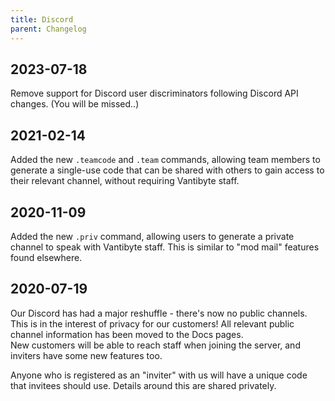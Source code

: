 ```yaml
---
title: Discord
parent: Changelog
---
```


## 2023-07-18

Remove support for Discord user discriminators following Discord API changes. (You will be missed..)

## 2021-02-14

Added the new `.teamcode` and `.team` commands, allowing team members to generate a single-use code that can be shared with others to gain access to their relevant channel, without requiring Vantibyte staff.

## 2020-11-09

Added the new `.priv` command, allowing users to generate a private channel to speak with Vantibyte staff. This is similar to "mod mail" features found elsewhere.

## 2020-07-19

Our Discord has had a major reshuffle - there's now no public channels. This is in the interest of privacy for our customers! All relevant public channel information has been moved to the Docs pages.  
New customers will be able to reach staff when joining the server, and inviters have some new features too.

Anyone who is registered as an "inviter" with us will have a unique code that invitees should use. Details around this are shared privately.
